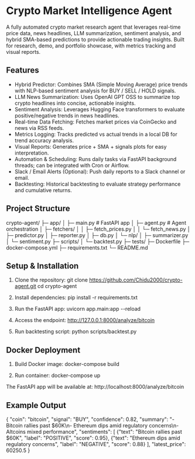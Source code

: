 # Crypto Market Intelligence Agent

A fully automated crypto market research agent that leverages real-time price data, news headlines, LLM summarization, sentiment analysis, and hybrid SMA-based predictions to provide actionable trading insights. Built for research, demo, and portfolio showcase, with metrics tracking and visual reports.

## Features
- Hybrid Predictor: Combines SMA (Simple Moving Average) price trends with NLP-based sentiment analysis for BUY / SELL / HOLD signals.
- LLM News Summarization: Uses OpenAI GPT OSS to summarize top crypto headlines into concise, actionable insights.
- Sentiment Analysis: Leverages Hugging Face transformers to evaluate positive/negative trends in news headlines.
- Real-time Data Fetching: Fetches market prices via CoinGecko and news via RSS feeds.
- Metrics Logging: Tracks predicted vs actual trends in a local DB for trend accuracy analysis.
- Visual Reports: Generates price + SMA + signals plots for easy interpretation.
- Automation & Scheduling: Runs daily tasks via FastAPI background threads; can be integrated with Cron or Airflow.
- Slack / Email Alerts (Optional): Push daily reports to a Slack channel or email.
- Backtesting: Historical backtesting to evaluate strategy performance and cumulative returns.

## Project Structure
crypto-agent/
├─ app/
│  ├─ main.py              # FastAPI app
│  ├─ agent.py             # Agent orchestration
│  ├─ fetchers/
│  │  ├─ fetch_prices.py
│  │  └─ fetch_news.py
│  ├─ predictor.py
│  ├─ reporter.py
│  ├─ db.py
│  └─ nlp/
│     ├─ summarizer.py
│     └─ sentiment.py
├─ scripts/
│  └─ backtest.py
├─ tests/
├─ Dockerfile
├─ docker-compose.yml
├─ requirements.txt
└─ README.md

## Setup & Installation
1. Clone the repository:
git clone https://github.com/Chidu2000/crypto-agent.git
cd crypto-agent

2. Install dependencies:
pip install -r requirements.txt

3. Run the FastAPI app:
uvicorn app.main:app --reload

4. Access the endpoint:
http://127.0.0.1:8000/analyze/bitcoin

5. Run backtesting script:
python scripts/backtest.py

## Docker Deployment
1. Build Docker image:
docker-compose build

2. Run container:
docker-compose up

The FastAPI app will be available at:
http://localhost:8000/analyze/bitcoin

## Example Output
{
  "coin": "bitcoin",
  "signal": "BUY",
  "confidence": 0.82,
  "summary": "- Bitcoin rallies past $60K\n- Ethereum dips amid regulatory concerns\n- Altcoins mixed performance",
  "sentiments": [
    {"text": "Bitcoin rallies past $60K", "label": "POSITIVE", "score": 0.95},
    {"text": "Ethereum dips amid regulatory concerns", "label": "NEGATIVE", "score": 0.88}
  ],
  "latest_price": 60250.5
}
